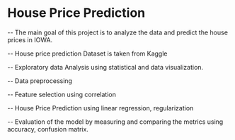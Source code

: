 # House Price Prediction

 -- The main goal of this project is to analyze the data and predict the house prices in IOWA.

 -- House price prediction Dataset is taken from Kaggle

 -- Exploratory data Analysis using statistical and data visualization.

 -- Data preprocessing
 
 -- Feature selection using correlation

 -- House Price Prediction using linear regression, regularization

 -- Evaluation of the model by measuring and comparing the metrics using accuracy, confusion matrix.


